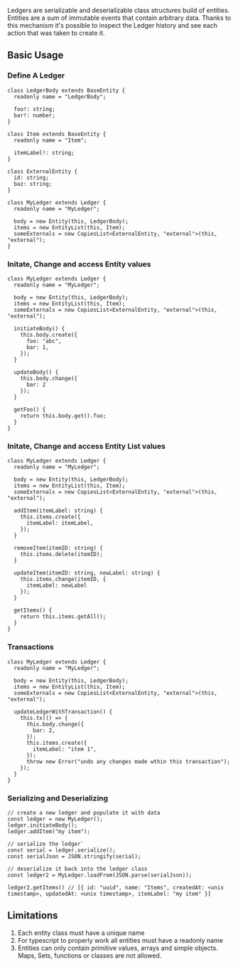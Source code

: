 Ledgers are serializable and deserializable class structures build of entities. Entities are a sum of immutable events that contain arbitrary data. Thanks to this mechanism it's possible to inspect the Ledger history and see each action that was taken to create it.

## Basic Usage

### Define A Ledger

```tsx
class LedgerBody extends BaseEntity {
  readonly name = "LedgerBody";

  foo!: string;
  bar!: number;
}

class Item extends BaseEntity {
  readonly name = "Item";

  itemLabel!: string;
}

class ExternalEntity {
  id: string;
  baz: string;
}

class MyLedger extends Ledger {
  readonly name = "MyLedger";

  body = new Entity(this, LedgerBody);
  items = new EntityList(this, Item);
  someExternals = new CopiesList<ExternalEntity, "external">(this, "external");
}
```

### Initate, Change and access Entity values

```tsx
class MyLedger extends Ledger {
  readonly name = "MyLedger";

  body = new Entity(this, LedgerBody);
  items = new EntityList(this, Item);
  someExternals = new CopiesList<ExternalEntity, "external">(this, "external");

  initiateBody() {
    this.body.create({
      foo: "abc",
      bar: 1,
    });
  }

  updateBody() {
    this.body.change({
      bar: 2
    });
  }

  getFoo() {
    return this.body.get().foo;
  }
}
```

### Initate, Change and access Entity List values

```tsx
class MyLedger extends Ledger {
  readonly name = "MyLedger";

  body = new Entity(this, LedgerBody);
  items = new EntityList(this, Item);
  someExternals = new CopiesList<ExternalEntity, "external">(this, "external");

  addItem(itemLabel: string) {
    this.items.create({
      itemLabel: itemLabel,
    });
  }

  removeItem(itemID: string) {
    this.items.delete(itemID);
  }

  updateItem(itemID: string, newLabel: string) {
    this.items.change(itemID, {
      itemLabel: newLabel
    });
  }

  getItems() {
    return this.items.getAll();
  }
}
```

### Transactions

```tsx
class MyLedger extends Ledger {
  readonly name = "MyLedger";

  body = new Entity(this, LedgerBody);
  items = new EntityList(this, Item);
  someExternals = new CopiesList<ExternalEntity, "external">(this, "external");

  updateLedgerWithTransaction() {
    this.tx(() => {
      this.body.change({
        bar: 2,
      });
      this.items.create({
        itemLabel: "item 1",
      });
      throw new Error("undo any changes made wthin this transaction");
    });
  }
}
```

### Serializing and Deserializing

```tsx
// create a new ledger and populate it with data
const ledger = new MyLedger();
ledger.initiateBody();
ledger.addItem("my item");

// serialize the ledger`
const serial = ledger.serialize();
const serialJson = JSON.stringify(serial);

// deserialize it back into the ledger class
const ledger2 = MyLedger.loadFrom(JSON.parse(serialJson));

ledger2.getItems() // [{ id: "uuid", name: "Items", createdAt: <unix timestamp>, updatedAt: <unix timestamp>, itemLabel: "my item" }]
```

## Limitations

1. Each entity class must have a unique name
2. For typescript to properly work all entities must have a readonly name
3. Entities can only contain primitive values, arrays and simple objects. Maps, Sets, functions or classes are not allowed.
